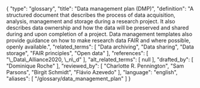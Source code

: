 {
    "type": "glossary",
    "title": "Data management plan (DMP)",
    "definition": "A structured document that describes the process of data acquisition, analysis, management and storage during a research project. It also describes data ownership and how the data will be preserved and shared during and upon completion of a project. Data management templates also provide guidance on how to make research data FAIR and where possible, openly available.",
    "related_terms": [
        "Data archiving",
        "Data sharing",
        "Data storage",
        "FAIR principles",
        "Open data"
    ],
    "references": [
        "\\_Data\\_Alliance2020, \\_n\\_d"
    ],
    "alt_related_terms": [
        null
    ],
    "drafted_by": [
        "Dominique Roche"
    ],
    "reviewed_by": [
        "Charlotte R. Pennington",
        "Sam Parsons",
        "Birgit Schmidt",
        "Flávio Azevedo"
    ],
    "language": "english",
    "aliases": [
        "/glossary/data_management_plan"
    ]
}